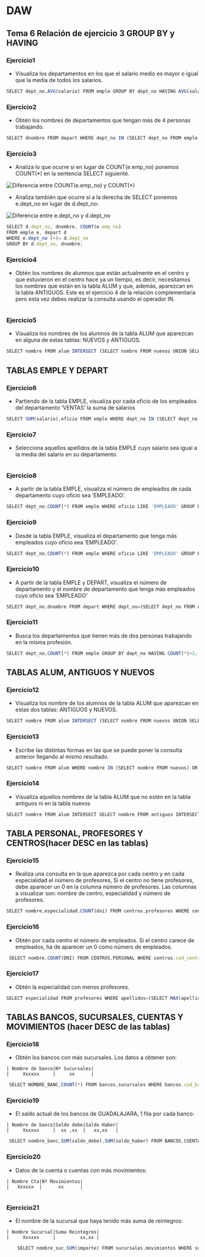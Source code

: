 # DAW

## Tema 6 Relación de ejercicio 3 GROUP BY y HAVING

### Ejercicio1

- Visualiza los departamentos en los que el salario medio es mayor o igual que la media de todos los salarios.

```js
SELECT dept_no,AVG(salario) FROM emple GROUP BY dept_no HAVING AVG(salario) >= (SELECT AVG(salario) FROM emple);
```

### Ejercicio2

- Obtén los nombres de departamentos que tengan más de 4 personas trabajando.

```js
SELECT dnombre FROM depart WHERE dept_no IN (SELECT dept_no FROM emple  GROUP BY dept_no  HAVING COUNT (*)>4);

```

### Ejercicio3

- Analiza lo que ocurre si en lugar de COUNT(e.emp_no) ponemos COUNT(*) en la sentencia SELECT siguiente.

![Diferencia entre COUNT(e.emp_no) y COUNT(*)](https://user-images.githubusercontent.com/23047899/52965631-9097d200-33a5-11e9-896f-6b07bad2ba31.png)

- Analiza también que ocurre si a la derecha de SELECT ponemos e.dept_no en lugar de d.dept_no:

![Diferencia entre e.dept_no y d.dept_no](https://user-images.githubusercontent.com/23047899/52965958-5e3aa480-33a6-11e9-9cd8-eee710774d02.png)

```js
SELECT d.dept_no, dnombre, COUNT(e.emp_no)
FROM emple e, depart d
WHERE e.dept_no (+)= d.dept_no
GROUP BY d.dept_no, dnombre;
```

### Ejercicio4

- Obtén los nombres de alumnos que están actualmente en el centro y que estuvieron en el centro hace ya un tiempo, es decir, necesitamos los nombres que están en la tabla ALUM y que, además, aparezcan en la tabla ANTIGUOS. Este es el ejercicio 4 de la relación complementaria pero esta vez debes realizar la consulta usando el operador IN.

```js

```

### Ejercicio5

- Visualiza los nombres de los alumnos de la tabla ALUM que aparezcan en alguna de estas tablas: NUEVOS y ANTIGUOS.

```js
SELECT nombre FROM alum INTERSECT (SELECT nombre FROM nuevos UNION SELECT nombre FROM antiguos);
```

## TABLAS EMPLE Y DEPART

### Ejercicio6

- Partiendo de la tabla EMPLE, visualiza por cada oficio de los empleados del departamento ‘VENTAS’ la suma de salarios

```js
SELECT SUM(salario),oficio FROM emple WHERE dept_no IN (SELECT dept_no FROM depart WHERE dnombre LIKE 'VENTAS') GROUP BY oficio; 
```

### Ejercicio7

- Selecciona aquellos apellidos de la tabla EMPLE cuyo salario sea igual a la media del salario en su departamento.

```js

```

### Ejercicio8

- A partir de la tabla EMPLE, visualiza el número de empleados de cada departamento cuyo oficio sea ‘EMPLEADO’.

```js
SELECT dept_no,COUNT(*) FROM emple WHERE oficio LIKE 'EMPLEADO' GROUP BY dept_no;
```

### Ejercicio9

- Desde la tabla EMPLE, visualiza el departamento que tenga más empleados cuyo oficio sea ‘EMPLEADO’.

```js
SELECT dept_no,COUNT(*) FROM emple WHERE oficio LIKE 'EMPLEADO' GROUP BY dept_no HAVING COUNT(*)=(SELECT MAX(COUNT(*)) FROM emple WHERE oficio LIKE 'EMPLEADO' GROUP BY dept_no);
```

### Ejercicio10

- A partir de la tabla EMPLE y DEPART, visualiza el número de departamento y el nombre de departamento que tenga más empleados cuyo oficio sea ‘EMPLEADO’

```js
SELECT dept_no,dnombre FROM depart WHERE dept_no=(SELECT dept_no FROM emple WHERE oficio= 'EMPLEADO' GROUP BY dept_no HAVING COUNT(*)=(SELECT MAX(COUNT(*)) FROM emple WHERE oficio='EMPLEADO' GROUP BY dept_no));
```

### Ejercicio11

- Busca los departamentos que tienen más de dos personas trabajando en la misma profesión.

```js
SELECT dept_no,COUNT(*) FROM emple GROUP BY dept_no HAVING COUNT(*)>2;
```

## TABLAS ALUM, ANTIGUOS Y NUEVOS

### Ejercicio12

- Visualiza los nombre de los alumnos de la tabla ALUM que aparezcan en estas dos tablas: ANTIGUOS y NUEVOS.

```js
SELECT nombre FROM alum INTERSECT (SELECT nombre FROM nuevos UNION SELECT nombre FROM antiguos);
```

### Ejercicio13

- Escribe las distintas formas en las que se puede poner la consulta anterior llegando al mismo resultado.

```js
SELECT nombre FROM alum WHERE nombre IN (SELECT nombre FROM nuevos) OR nombre IN (SELECT nombre FROM antiguos);
```

### Ejercicio14

- Visualiza aquellos nombres de la tabla ALUM que no estén en la tabla antiguos ni en la
tabla nuevos

```js
SELECT nombre FROM alum INTERSECT SELECT nombre FROM antiguos INTERSECT SELECT nombre FROM nuevos;
```

## TABLA PERSONAL, PROFESORES Y CENTROS(hacer DESC en las tablas)

### Ejercicio15

- Realiza una consulta en la que aparezca por cada centro y en cada especialidad el número de profesores, Si el centro no tiene profesores, debe aparecer un 0 en la columna número de profesores. Las columnas a visualizar son: nombre de centro, especialidad y número de profesores.

```js
SELECT nombre,especialidad,COUNT(dni) FROM centros,profesores WHERE centros.cod_centro =profesores.cod_centro GROUP BY nombre,especialidad ORDER BY COUNT (dni);
```

### Ejercicio16

- Obtén por cada centro el número de empleados. Si el centro carece de empleados, ha de aparecer un 0 como número de empleados.

```js
 SELECT nombre,COUNT(DNI) FROM CENTROS,PERSONAL WHERE centros.cod_centro =personal.cod_centro GROUP BY nombre ORDER BY COUNT (DNI) DESC;
```

### Ejercicio17

- Obtén la especialidad con menos profesores.

```js
SELECT especialidad FROM profesores WHERE apellidos=(SELECT MAX(apellidos) FROM profesores);
```

## TABLAS BANCOS, SUCURSALES, CUENTAS Y MOVIMIENTOS (hacer DESC de las tablas)

### Ejercicio18

- Obtén los bancos con más sucursales. Los datos a obtener son:

```plain
| Nombre de banco|Nº Sucursales|
|     Xxxxxx     |     xx      |
```

```js
 SELECT NOMBRE_BANC,COUNT(*) FROM bancos,sucursales WHERE bancos.cod_banco=sucursales.cod_banco GROUP BY nombre_banc HAVING COUNT(*)=(SELECT MAX(COUNT(*)) FROM bancos,sucursales WHERE bancos.cod_banco=sucursales.cod_banco GROUP BY nombre_banc);
```
### Ejercicio19

- El saldo actual de los bancos de GUADALAJARA, 1 fila por cada banco:

```plain
| Nombre de banco|Saldo debe|Saldo Haber|
|     Xxxxxx     |  xx ,xx  |   xx,xx   |
```

```js
 SELECT nombre_banc,SUM(saldo_debe),SUM(saldo_haber) FROM BANCOS,CUENTAS WHERE bancos.cod_banco=cuentas.cod_banco AND poblacion='GUADALAJARA' GROUP BY bancos.nombre_banc;
```
### Ejercicio20

- Datos de la cuenta o cuentas con más movimientos:

```plain
| Nombre Cta|Nº Movimientos|
|   Xxxxxx  |      xx      |
```

```js

```
### Ejercicio21

- El nombre de la sucursal que haya tenido más suma de reintegros:

```plain
| Nombre Sucursal|Suma Reintegros|
|     Xxxxxx     |         xx,xx |
```

```js
    SELECT nombre_suc,SUM(importe) FROM sucursales,movimientos WHERE sucursales.cod_banco = movimientos.cod_banco AND sucursales.cod_sucur=movimientos.cod_sucur  AND movimientos.tipo_mov='R' GROUP BY nombre_suc HAVING SUM(importe)=(SELECT MAX(SUM(importe)) FROM movimientos WHERE movimientos.tipo_mov='R' GROUP BY cod_banco,cod_sucur);
```